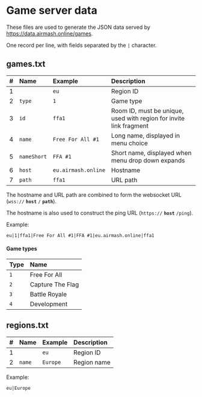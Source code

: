 # Game server data

These files are used to generate the JSON data served by https://data.airmash.online/games.

One record per line, with fields separated by the `|` character.

## games.txt

| # | Name        | Example             | Description                                                        |
| - | :---------- | :------------------ | :----------------------------------------------------------------- |
| 1 |             | `eu`                | Region ID                                                          |
| 2 | `type`      | `1`                 | Game type                                                          |
| 3 | `id`        | `ffa1`              | Room ID, must be unique, used with region for invite link fragment |
| 4 | `name`      | `Free For All #1`   | Long name, displayed in menu choice                                |
| 5 | `nameShort` | `FFA #1`            | Short name, displayed when menu drop down expands                  |
| 6 | `host`      | `eu.airmash.online` | Hostname                                                           |
| 7 | `path`      | `ffa1`              | URL path                                                           |

The hostname and URL path are combined to form the websocket URL (`wss://` **`host`** `/` **`path`**).

The hostname is also used to construct the ping URL (`https://` **`host`** `/ping`).

Example:

```
eu|1|ffa1|Free For All #1|FFA #1|eu.airmash.online|ffa1
```

#### Game types

| Type | Name             |
| :--- | :--------------- |
| `1`  | Free For All     |
| `2`  | Capture The Flag | 
| `3`  | Battle Royale    |
| `4`  | Development      |

## regions.txt

| # | Name   | Example  | Description |
| - | :----- | :------- | :---------- |
| 1 |        | `eu`     | Region ID   |
| 2 | `name` | `Europe` | Region name |

Example:

```
eu|Europe
```

